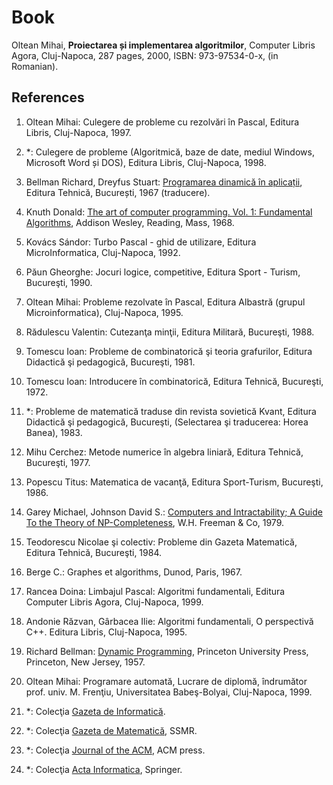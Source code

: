 # Book

Oltean Mihai, __Proiectarea și implementarea algoritmilor__, Computer Libris Agora, Cluj-Napoca, 287 pages, 2000, ISBN: 973-97534-0-x, (in Romanian).

## References

1. Oltean Mihai: Culegere de probleme cu rezolvări în Pascal, Editura Libris, Cluj-Napoca, 1997.

2. *: Culegere de probleme (Algoritmică, baze de date, mediul Windows, Microsoft Word și DOS), Editura Libris, Cluj-Napoca, 1998.

3. Bellman Richard, Dreyfus Stuart: [Programarea dinamică în aplicații](https://press.princeton.edu/books/hardcover/9780691651873/applied-dynamic-programming), Editura Tehnică, București, 1967 (traducere).

4. Knuth Donald: [The art of computer programming. Vol. 1: Fundamental Algorithms](https://en.wikipedia.org/wiki/The_Art_of_Computer_Programming), Addison Wesley, Reading, Mass, 1968.

5. Kovács Sándor: Turbo Pascal - ghid de utilizare, Editura MicroInformatica, Cluj-Napoca, 1992.

6. Păun Gheorghe: Jocuri logice, competitive, Editura Sport - Turism, Bucureşti, 1990.

7. Oltean Mihai: Probleme rezolvate în Pascal, Editura Albastră (grupul Microinformatica), Cluj-Napoca, 1995.

8. Rădulescu Valentin: Cutezanţa minţii, Editura Militară, Bucureşti, 1988.

9. Tomescu Ioan: Probleme de combinatorică şi teoria grafurilor, Editura Didactică şi pedagogică, Bucureşti, 1981.

10. Tomescu Ioan: Introducere în combinatorică, Editura Tehnică, Bucureşti, 1972.

11. *: Probleme de matematică traduse din revista sovietică Kvant, Editura Didactică şi pedagogică, Bucureşti, (Selectarea şi traducerea: Horea Banea), 1983.

12. Mihu Cerchez: Metode numerice în algebra liniară, Editura Tehnică, Bucureşti, 1977.

13. Popescu Titus: Matematica de vacanţă, Editura Sport-Turism, Bucureşti, 1986.

14. Garey Michael, Johnson David S.: [Computers and Intractability; A Guide To the Theory of  NP-Completeness](https://en.wikipedia.org/wiki/Computers_and_Intractability), W.H. Freeman & Co, 1979.

15. Teodorescu Nicolae şi colectiv: Probleme din Gazeta Matematică, Editura Tehnică, Bucureşti, 1984.

16. Berge C.: Graphes et algorithms, Dunod, Paris, 1967.

17. Rancea Doina: Limbajul Pascal: Algoritmi fundamentali, Editura Computer Libris Agora, Cluj-Napoca, 1999.

18. Andonie Răzvan, Gârbacea Ilie: Algoritmi fundamentali, O perspectivă C++. Editura Libris, Cluj-Napoca, 1995.

19. Richard Bellman: [Dynamic Programming](https://www.amazon.com/Dynamic-Programming-Dover-Computer-Science/dp/0486428095), Princeton University Press, Princeton, New Jersey, 1957.

20. Oltean Mihai: Programare automată, Lucrare de diplomă, îndrumător prof. univ. M. Frenţiu, Universitatea Babeş-Bolyai, Cluj-Napoca, 1999.

21. *: Colecţia [Gazeta de Informatică](https://ginfo.ro/).

22. *: Colecţia [Gazeta de Matematică](https://ssmr.ro/publicatii/gma), SSMR.

23. *: Colecţia [Journal of the ACM](https://dl.acm.org/journal/jacm), ACM press.

24. *: Colecţia [Acta Informatica](https://link.springer.com/journal/236), Springer.